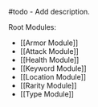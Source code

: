 #todo - Add description.

Root Modules:
- [[Armor Module]]
- [[Attack Module]]
- [[Health Module]]
- [[Keyword Module]]
- [[Location Module]]
- [[Rarity Module]]
- [[Type Module]]